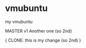 vmubuntu
========

my vmubuntu

MASTER v1 Another one (so 2nd)

{
CLONE: this is my change (so 2nd)
}
